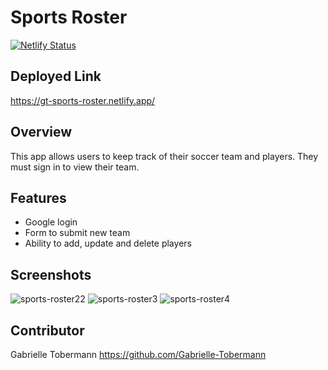 # Sports Roster
[![Netlify Status](https://api.netlify.com/api/v1/badges/f29bf446-57a7-436d-8cd1-fb5850c43b53/deploy-status)](https://app.netlify.com/sites/gt-sports-roster/deploys)

## Deployed Link 
https://gt-sports-roster.netlify.app/

## Overview 
This app allows users to keep track of their soccer team and players. They must sign in to view their team. 

## Features
- Google login 
- Form to submit new team 
- Ability to add, update and delete players 

## Screenshots
![sports-roster22](https://user-images.githubusercontent.com/76187279/117546994-cced9200-aff2-11eb-97b9-b7d203a3e499.png)
![sports-roster3](https://user-images.githubusercontent.com/76187279/117546826-0f629f00-aff2-11eb-9609-4c2c4ee7af35.png)
![sports-roster4](https://user-images.githubusercontent.com/76187279/117546830-15588000-aff2-11eb-95da-b4041197226f.png)


## Contributor
Gabrielle Tobermann 
https://github.com/Gabrielle-Tobermann

